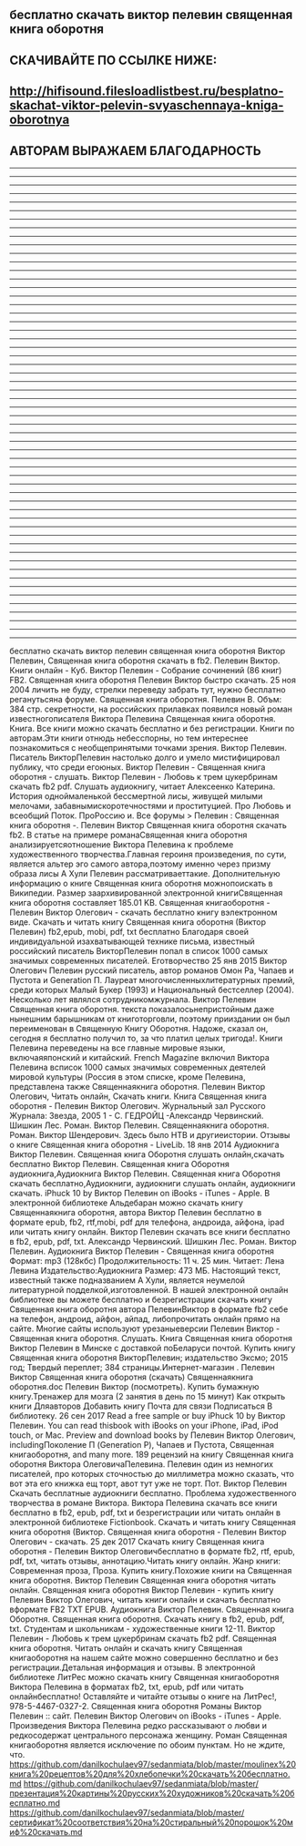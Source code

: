 бесплатно скачать виктор пелевин священная книга оборотня
--------------------------------------------------
СКАЧИВАЙТЕ ПО ССЫЛКЕ НИЖЕ:
--------------------------------------------------
http://hifisound.filesloadlistbest.ru/besplatno-skachat-viktor-pelevin-svyaschennaya-kniga-oborotnya
--------------------------------------------------
АВТОРАМ ВЫРАЖАЕМ БЛАГОДАРНОСТЬ
--------------------------------------------------
--------------------------------------------------
--------------------------------------------------
--------------------------------------------------
--------------------------------------------------
--------------------------------------------------
--------------------------------------------------
--------------------------------------------------
--------------------------------------------------
--------------------------------------------------
--------------------------------------------------
--------------------------------------------------
--------------------------------------------------
--------------------------------------------------
--------------------------------------------------
--------------------------------------------------
--------------------------------------------------
--------------------------------------------------
--------------------------------------------------
--------------------------------------------------
--------------------------------------------------
--------------------------------------------------
--------------------------------------------------
--------------------------------------------------
--------------------------------------------------
--------------------------------------------------
--------------------------------------------------
--------------------------------------------------
--------------------------------------------------
--------------------------------------------------
--------------------------------------------------
--------------------------------------------------
--------------------------------------------------
--------------------------------------------------
--------------------------------------------------
--------------------------------------------------
--------------------------------------------------
--------------------------------------------------
--------------------------------------------------
--------------------------------------------------
--------------------------------------------------
--------------------------------------------------
--------------------------------------------------
--------------------------------------------------
--------------------------------------------------
--------------------------------------------------
--------------------------------------------------
--------------------------------------------------
--------------------------------------------------
--------------------------------------------------
--------------------------------------------------
--------------------------------------------------
--------------------------------------------------
--------------------------------------------------
--------------------------------------------------
--------------------------------------------------
--------------------------------------------------
бесплатно скачать виктор пелевин священная книга оборотня Виктор Пелевин, Священная книга оборотня  скачать в fb2. Пелевин Виктор. Книги онлайн - Куб. Виктор Пелевин - Собрание сочинений (86 книг) FB2. Священная книга оборотня  Пелевин Виктор  быстро скачать. 25 ноя 2004  личить не буду, стрелки переведу забрать тут, нужно бесплатно реганутьсяна форуме. Священная книга оборотня. Пелевин В. Объм: 384 стр. секретности, на российских прилавках появился новый роман известногописателя Виктора Пелевина Священная книга оборотня. Книга. Все книги можно скачать бесплатно и без регистрации. Книги по авторам.Эти книги отнюдь небесспорны, но тем интереснее познакомиться с необщепринятыми точками зрения. Виктор Пелевин. Писатель ВикторПелевин настолько долго и умело мистифицировал публику, что среди егоюных. Виктор Пелевин - Священная книга оборотня - слушать. Виктор Пелевин - Любовь к трем цукербринам скачать fb2 pdf. Слушать аудиокнигу, читает Алексеенко Катерина. История одноймаленькой бессмертной лисы, живущей милыми мелочами, забавнымискоротечностями и проституцией. Про Любовь и всеобщий Поток. ПроРоссию и. Все форумы > Пелевин : Священная книга оборотня -. Пелевин Виктор Священная книга оборотня  скачать fb2. В статье на примере романаСвященная книга оборотня анализируетсяотношение Виктора Пелевина к проблеме художественного творчества.Главная героиня произведения, по сути, является альтер эго самого автора,поэтому именно через призму образа лисы А Хули Пелевин рассматриваеттакие. Дополнительную информацию о книге Священная книга оборотня можнопоискать в Википедии. Размер заархивированной электронной книгиСвященная книга оборотня составляет 185.01 KB. Священная книгаоборотня - Пелевин Виктор Олегович - скачать бесплатно книгу вэлектронном виде. Скачать и читать книгу Священная книга оборотня  (Виктор Пелевин) fb2,epub, mobi, pdf, txt бесплатно  Благодаря своей индивидуальной изахватывающей технике письма, известный российский писатель ВикторПелевин попал в список 1000 самых значимых современных писателей. Еготворчество
25 янв 2015  Виктор Олегович Пелевин  русский писатель, автор романов Омон Ра, Чапаев и Пустота и Generation П. Лауреат многочисленныхлитературных премий, среди которых Малый Букер (1993) и Национальный бестселлер (2004). Несколько лет являлся сотрудникомжурнала. Виктор Пелевин Священная книга оборотня.  текста показалосьнепристойным даже нынешним барышникам от книготорговли, поэтому прииздании он был переименован в Священную Книгу Оборотня.  Надоже,  сказал он,  сегодня я бесплатно получил то, за что платил целых тригода!. Книги Пелевина переведены на все главные мировые языки, включаяяпонский и китайский.  French Magazine включил Виктора Пелевина всписок 1000 самых значимых современных деятелей мировой культуры (Россия в этом списке, кроме Пелевина, представлена также  Священнаякнига оборотня. Пелевин Виктор Олегович, Читать онлайн, Cкачать книги. Книга Священная книга оборотня - Пелевин Виктор Олегович. Журнальный зал Русского Журнала: Звезда, 2005 1 - С. ГЕДРОЙЦ -Александр Червинский. Шишкин Лес. Роман. Виктор Пелевин. Священнаякнига оборотня. Роман. Виктор Шендерович. Здесь было НТВ и другиеистории. Отзывы о книге Священная книга оборотня - LiveLib. 18 янв 2014  Аудиокнига Виктор Пелевин. Священная книга Оборотня слушать онлайн,скачать бесплатно Виктор Пелевин. Священная книга Оборотня аудиокнига,Аудиокнига Виктор Пелевин. Священная книга Оборотня скачать бесплатно,Аудиокниги, аудиокниги слушать онлайн, аудиокниги скачать. iPhuck 10 by Виктор Пелевин on iBooks - iTunes - Apple. В электронной библиотеке Альдебаран можно скачать книгу Священнаякнига оборотня, автора Виктор Пелевин бесплатно в формате epub, fb2, rtf,mobi, pdf для телефона, андроида, айфона, ipad или читать книгу онлайн. Виктор Пелевин  скачать все книги бесплатно в fb2, epub, pdf, txt. Александр Червинский. Шишкин Лес. Роман. Виктор Пелевин. Аудиокнига Виктор Пелевин - Священная книга оборотня Формат: mp3 (128кбс) Продолжительность: 11 ч. 25 мин. Читает: Лена Левина Издательство:Аудиокнига Размер: 473 МБ. Настоящий текст, известный также подназванием А Хули, является неумелой литературной подделкой,изготовленной. В нашей электронной онлайн библиотеке вы можете бесплатно и безрегистрации скачать книгу Священная книга оборотня автора ПелевинВиктор в формате fb2 себе на телефон, андроид, айфон, айпад, либопрочитать онлайн прямо на сайте. Многие сайты используют урезаныеверсии
Пелевин Виктор - Священная книга оборотня. Слушать. Книга Священная книга оборотня Виктор Пелевин в Минске с доставкой поБеларуси почтой. Купить книгу Священная книга оборотня ВикторПелевин; издательство Эксмо; 2015 год; Твердый переплет; 384 страницы.Интернет-магазин . Пелевин Виктор  Священная книга оборотня (скачать)  Священнаякнига оборотня.doc  Пелевин Виктор (посмотреть). Купить бумажную книгу.Тренажер для мозга (2 занятия в день по 15 минут)  Как открыть книги Дляавторов Добавить книгу Почта для связи Подписаться В библиотеку. 26 сен 2017  Read a free sample or buy iPhuck 10 by Виктор Пелевин. You can read thisbook with iBooks on your iPhone, iPad, iPod touch, or Mac. Preview and download books by Пелевин Виктор Олегович, includingПоколение П (Generation P), Чапаев и Пустота, Священная книгаоборотня, and many more. 189 рецензий на книгу Священная книга оборотня Виктора ОлеговичаПелевина. Пелевин  один из немногих писателей, про которых сточностью до миллиметра можно сказать, что вот эта его книжка ещ торт, авот тут уже не торт. Пот. Виктор Пелевин  Скачать бесплатные аудиокниги бесплатно. Проблема художественного творчества в романе Виктора. Виктора Пелевина  скачать все книги бесплатно в fb2, epub, pdf, txt и безрегистрации или читать онлайн в электронной библиотеке Fictionbook. Скачать и читать книгу Священная книга оборотня  (Виктор. Священная книга оборотня - Пелевин Виктор Олегович - скачать. 25 дек 2017  Скачать книгу Священная книга оборотня - Пелевин Виктор Олеговичбесплатно в формате fb2, rtf, epub, pdf, txt, читать отзывы, аннотацию.Читать книгу онлайн. Жанр книги: Современная проза, Проза. Купить книгу.Похожие книги на Священная книга оборотня. Виктор Пелевин Священная книга оборотня  читать онлайн. Священная книга оборотня Виктор Пелевин - купить книгу
Пелевин Виктор Олегович, читать книги онлайн и скачать бесплатно вформате FB2 TXT EPUB. Аудиокнига Виктор Пелевин. Священная книга Оборотня. Священная книга оборотня. Скачать книгу в fb2, epub, pdf, txt. Cтудентам и школьникам - художественные книги 12-11. Виктор Пелевин - Любовь к трем цукербринам скачать fb2 pdf. Священная книга оборотня. Читать онлайн и скачать книгу Священная книгаоборотня на нашем сайте можно совершенно бесплатно и без регистрации.Детальная информация и отзывы. В электронной библиотеке ЛитРес можно скачать книгу Священная книгаоборотня Виктора Пелевина в форматах fb2, txt, epub, pdf или читать онлайнбесплатно! Оставляйте и читайте отзывы о книге на ЛитРес!, 978-5-4467-0327-2. Священная книга оборотня  Романы  Виктор Пелевин :: сайт. Пелевин Виктор Олегович on iBooks - iTunes - Apple. Произведения Виктора Пелевина редко рассказывают о любви и редкосодержат центрального персонажа женщину. Роман Священная книгаоборотня является исключение по обоим пунктам. Но не ждите, что.
https://github.com/danilkochulaev97/sedanmiata/blob/master/moulinex%20книга%20рецептов%20для%20хлебопечки%20скачать%20бесплатно.md
https://github.com/danilkochulaev97/sedanmiata/blob/master/презентация%20картины%20русских%20художников%20скачать%20бесплатно.md
https://github.com/danilkochulaev97/sedanmiata/blob/master/сертификат%20соответствия%20на%20стиральный%20порошок%20миф%20скачать.md